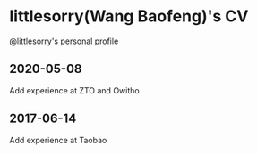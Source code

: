 # littlesorry(Wang Baofeng)'s CV
@littlesorry's personal profile

## 2020-05-08

Add experience at ZTO and Owitho

## 2017-06-14

Add experience at Taobao

